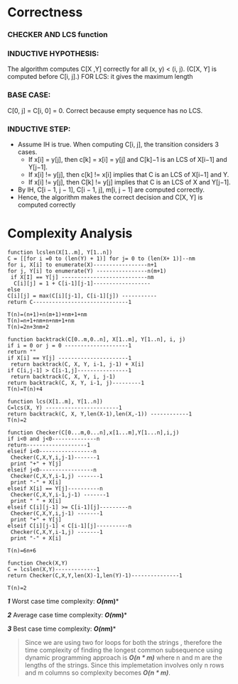# Correctness

### CHECKER AND LCS function
### INDUCTIVE HYPOTHESIS: 
The algorithm computes C[X ,Y] correctly for all (x, y) < (i, j). (C[X, Y] is
computed before C[i, j].) FOR LCS:
it gives the maximum length 

 ### BASE CASE: 
C[0, j] = C[i, 0] = 0. Correct because empty sequence has no LCS.

 ### INDUCTIVE STEP:
- Assume IH is true.
    When computing C[i, j], the transition considers 3 cases.
  - If x[i] = y[j], then c[k] = x[i] = y[j] and C[k]−1 is an LCS of X[i−1] and Y[j−1]. 
  - If x[i] != y[j], then c[k] != x[i] implies that C is an LCS of X[i−1] and Y. 
  - If x[i] != y[j], then C[k] != y[j] implies that C is an LCS of X and Y[j−1].
- By IH, C[i − 1, j − 1], C[i − 1, j], m[i, j − 1] are computed correctly. 
- Hence, the algorithm makes the correct decision and C[X, Y] is computed correctly



# Complexity Analysis
```
function lcslen(X[1..m], Y[1..n]) 
C = [[for i =0 to (len(Y) + 1)] for j= 0 to (len(X+ 1)]--nm 
for i, X[i] to enumerate(X)-----------------n+1  
for j, Y[i] to enumerate(Y) ----------------n(m+1) 
 if X[I] == Y[j] ---------------------------nm 
  C[i][j] = 1 + C[i-1][j-1]------------------  
else  
C[i][j] = max(C[i][j-1], C[i-1][j]) ----------- 
return C------------------------------1 

T(n)=(n+1)+n(m+1)+nm+1+nm 
T(n)=n+1+nm+n+nm+1+nm 
T(n)=2n+3nm+2  

function backtrack(C[0..m,0..n], X[1..m], Y[1..n], i, j)  
if i = 0 or j = 0 --------------------1 
return ""  
if X[i] == Y[j] ----------------------1 
 return backtrack(C, X, Y, i-1, j-1) + X[i]  
if C[i,j-1] > C[i-1,j]----------------1  
 return backtrack(C, X, Y, i, j-1)  
return backtrack(C, X, Y, i-1, j)---------1 
T(n)=T(n)+4 
 
function lcs(X[1..m], Y[1..n])  
C=lcs(X, Y) -----------------------1 
return backtrack(C, X, Y,len(X-1),len(X,-1)) ------------1 
T(n)=2 

function Checker(C[0...m,0...n],x[1...m],Y[1...n],i,j) 
if i<0 and j<0--------------n 
return-------------------1  
elseif i<0-----------------n 
 Checker(C,X,Y,i,j-1)-------1 
 print "+" + Y[j] 
elseif j<0-----------------n 
 Checker(C,X,Y,i-1,j) -------1 
 print "-" + X[i] 
elseif X[i] == Y[j]----------n 
 Checker(C,X,Y,i-1,j-1) -------1 
 print " " + X[i] 
elseif C[i][j-1] >= C[i-1][j]---------n 
 Checker(C,X,Y,i,j-1) -------1 
 print "+" + Y[j] 
elseif C[i][j-1] < C[i-1][j]----------n 
 Checker(C,X,Y,i-1,j) -------1 
 print "-" + X[i] 

T(n)=6n+6 
 
function Check(X,Y) 
C = lcslen(X,Y)-------------1 
return Checker(C,X,Y,len(X)-1,len(Y)-1)---------------1 

T(n)=2 
```
***1*** Worst case time complexity: ***O(n*m)***  

***2*** Average case time complexity: ***O(n*m)*** 

***3*** Best case time complexity: ***O(n*m)*** 

>Since we are using two for loops for both the strings ,
therefore the time complexity of finding the longest common subsequence using dynamic programming approach is ***O(n * m)***
where n and m are the lengths of the strings.
Since this implemetation involves only n rows and m columns so complexity becomes ***O(n * m)***. 
